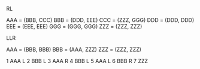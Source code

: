RL

AAA = (BBB, CCC)
BBB = (DDD, EEE)
CCC = (ZZZ, GGG)
DDD = (DDD, DDD)
EEE = (EEE, EEE)
GGG = (GGG, GGG)
ZZZ = (ZZZ, ZZZ)


LLR

AAA = (BBB, BBB)
BBB = (AAA, ZZZ)
ZZZ = (ZZZ, ZZZ)

1 AAA L
2 BBB L
3 AAA R
4 BBB L
5 AAA L
6 BBB R
7 ZZZ